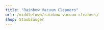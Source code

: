 ```yaml
---
title: "Rainbow Vacuum Cleaners"
url: /middletown/rainbow-vacuum-cleaners/
shop: Staubsauger
---
```

